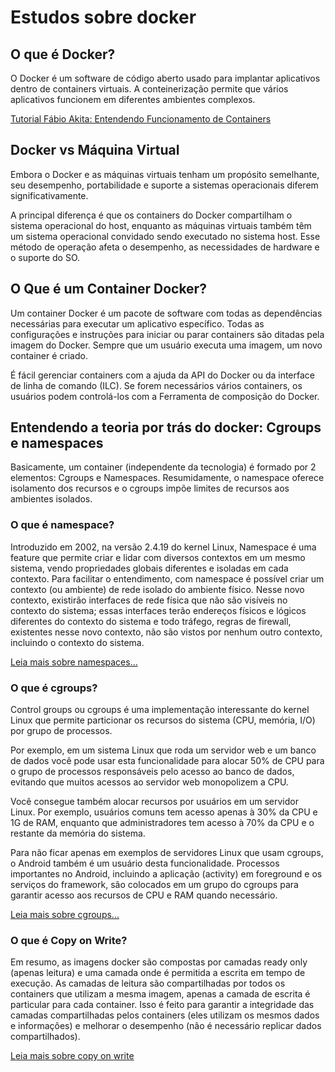 # Estudos sobre docker

## O que é Docker?

O Docker é um software de código aberto usado para implantar aplicativos dentro de containers virtuais.
A conteinerização permite que vários aplicativos funcionem em diferentes ambientes complexos.

[Tutorial Fábio Akita: Entendendo Funcionamento de Containers](https://www.youtube.com/watch?v=85k8se4Zo70)

## Docker vs Máquina Virtual

Embora o Docker e as máquinas virtuais tenham um propósito semelhante, seu desempenho, portabilidade e suporte a sistemas operacionais diferem significativamente.

A principal diferença é que os containers do Docker compartilham o sistema operacional do host,
enquanto as máquinas virtuais também têm um sistema operacional convidado sendo executado no sistema host.
Esse método de operação afeta o desempenho, as necessidades de hardware e o suporte do SO.

## O Que é um Container Docker?

Um container Docker é um pacote de software com todas as dependências necessárias para executar um aplicativo específico.
Todas as configurações e instruções para iniciar ou parar containers são ditadas pela imagem do Docker. Sempre que um usuário executa uma imagem, um novo container é criado.

É fácil gerenciar containers com a ajuda da API do Docker ou da interface de linha de comando (ILC).
Se forem necessários vários containers, os usuários podem controlá-los com a Ferramenta de composição do Docker.

## Entendendo a teoria por trás do docker: Cgroups e namespaces

Basicamente, um container (independente da tecnologia) é formado por 2 elementos: Cgroups e Namespaces.
Resumidamente, o namespace oferece isolamento dos recursos e o cgroups impõe limites de recursos aos ambientes isolados.

### O que é namespace?

Introduzido em 2002, na versão 2.4.19 do kernel Linux, Namespace é uma feature que permite criar e lidar com diversos contextos em um mesmo sistema,
vendo propriedades globais diferentes e isoladas em cada contexto. Para facilitar o entendimento, com namespace é possível criar um contexto (ou ambiente)
de rede isolado do ambiente físico. Nesse novo contexto, existirão interfaces de rede física que não são visíveis no contexto do sistema; essas interfaces terão endereços
físicos e lógicos diferentes do contexto do sistema e todo tráfego, regras de firewall, existentes nesse novo contexto,
não são vistos por nenhum outro contexto, incluindo o contexto do sistema.

[Leia mais sobre namespaces...](https://medium.com/@lets00/namespace-14c4e64d0559)

### O que é cgroups?

Control groups ou cgroups é uma implementação interessante do kernel Linux que permite particionar os recursos do sistema (CPU, memória, I/O) por grupo de processos.

Por exemplo, em um sistema Linux que roda um servidor web e um banco de dados você pode usar esta
funcionalidade para alocar 50% de CPU para o grupo de processos responsáveis pelo acesso ao banco de dados, evitando que muitos acessos ao servidor web monopolizem a CPU.

Você consegue também alocar recursos por usuários em um servidor Linux.
Por exemplo, usuários comuns tem acesso apenas à 30% da CPU e 1G de RAM, enquanto que administradores tem acesso à 70% da CPU e o restante da memória do sistema.

Para não ficar apenas em exemplos de servidores Linux que usam cgroups, o Android também é um usuário desta funcionalidade.
Processos importantes no Android, incluindo a aplicação (activity) em foreground e os serviços do framework, são colocados em
um grupo do cgroups para garantir acesso aos recursos de CPU e RAM quando necessário.

[Leia mais sobre cgroups...](https://sergioprado.org/gerenciando-acesso-recursos-linux-com-control-groups/)

### O que é Copy on Write?

Em resumo, as imagens docker são compostas por camadas ready only (apenas leitura) e uma camada onde é permitida a escrita em tempo de execução.
As camadas de leitura são compartilhadas por todos os containers que utilizam a mesma imagem, apenas a camada de escrita é particular para cada container.
Isso é feito para garantir a integridade das camadas compartilhadas pelos containers (eles utilizam os mesmos dados e informações) e melhorar o desempenho
(não é necessário replicar dados compartilhados).

[Leia mais sobre copy on write](https://matheuslao.dev/posts/docker-images-ro-rw-layers-cow-dive/)
